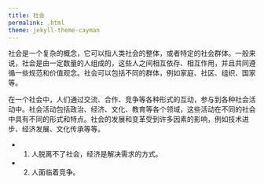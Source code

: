 ```yaml
---
title: 社会
permalink: .html
theme: jekyll-theme-cayman
---
```


社会是一个复杂的概念，它可以指人类社会的整体，或者特定的社会群体。一般来说，社会是由一定数量的人组成的，这些人之间相互依存、相互作用，并且共同遵循一些规范和价值观念。社会可以包括不同的群体，例如家庭、社区、组织、国家等。

在一个社会中，人们通过交流、合作、竞争等各种形式的互动，参与到各种社会活动中。社会活动包括政治、经济、文化、教育等各个领域，这些活动在不同的社会中具有不同的形式和特点。社会的发展和变革受到许多因素的影响，例如技术进步、经济发展、文化传承等等。


- 1. 人脱离不了社会，经济是解决需求的方式。
- 2. 人面临着竞争。
